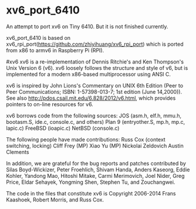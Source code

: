 # xv6_port_6410
An attempt to port xv6 on Tiny 6410. But it is not finished currently.

xv6_port_6410 is based on xv6_rpi_port(https://github.com/zhiyihuang/xv6_rpi_port) which is ported from x86 to armv6 in Raspberry Pi (RPI).

#xv6
xv6 is a re-implementation of Dennis Ritchie's and Ken Thompson's Unix Version 6 (v6).  xv6 loosely follows the structure and style of v6, but is implemented for a modern x86-based multiprocessor using ANSI C.

xv6 is inspired by John Lions's Commentary on UNIX 6th Edition (Peer to Peer Communications; ISBN: 1-57398-013-7; 1st edition (June 14,2000)). See also http://pdos.csail.mit.edu/6.828/2012/v6.html, which
provides pointers to on-line resources for v6.

xv6 borrows code from the following sources:
    JOS (asm.h, elf.h, mmu.h, bootasm.S, ide.c, console.c, and others)
    Plan 9 (entryother.S, mp.h, mp.c, lapic.c)
    FreeBSD (ioapic.c)
    NetBSD (console.c)

The following people have made contributions:
    Russ Cox (context switching, locking)
    Cliff Frey (MP)
    Xiao Yu (MP)
    Nickolai Zeldovich
    Austin Clements

In addition, we are grateful for the bug reports and patches contributed by Silas Boyd-Wickizer, Peter Froehlich, Shivam Handa, Anders Kaseorg, Eddie Kohler, Yandong Mao, Hitoshi Mitake, Carmi Merimovich, Joel Nider, Greg Price,
Eldar Sehayek, Yongming Shen, Stephen Tu, and Zouchangwei.

The code in the files that constitute xv6 is Copyright 2006-2014 Frans Kaashoek, Robert Morris, and Russ Cox.
